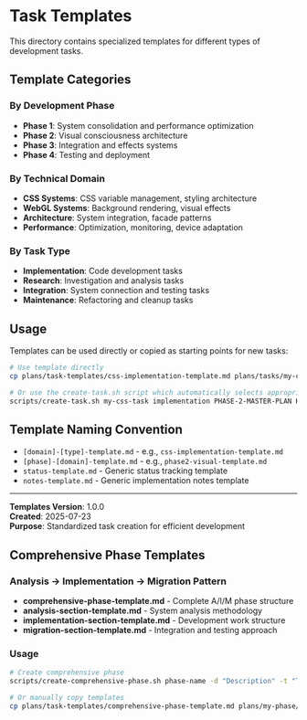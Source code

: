 # Task Templates

This directory contains specialized templates for different types of development tasks.

## Template Categories

### By Development Phase
- **Phase 1**: System consolidation and performance optimization
- **Phase 2**: Visual consciousness architecture
- **Phase 3**: Integration and effects systems
- **Phase 4**: Testing and deployment

### By Technical Domain
- **CSS Systems**: CSS variable management, styling architecture
- **WebGL Systems**: Background rendering, visual effects
- **Architecture**: System integration, facade patterns
- **Performance**: Optimization, monitoring, device adaptation

### By Task Type
- **Implementation**: Code development tasks
- **Research**: Investigation and analysis tasks
- **Integration**: System connection and testing tasks
- **Maintenance**: Refactoring and cleanup tasks

## Usage

Templates can be used directly or copied as starting points for new tasks:

```bash
# Use template directly
cp plans/task-templates/css-implementation-template.md plans/tasks/my-css-task/implementation-plan.md

# Or use the create-task.sh script which automatically selects appropriate templates
scripts/create-task.sh my-css-task implementation PHASE-2-MASTER-PLAN High
```

## Template Naming Convention

- `[domain]-[type]-template.md` - e.g., `css-implementation-template.md`
- `[phase]-[domain]-template.md` - e.g., `phase2-visual-template.md`
- `status-template.md` - Generic status tracking template
- `notes-template.md` - Generic implementation notes template

---

**Templates Version**: 1.0.0  
**Created**: 2025-07-23  
**Purpose**: Standardized task creation for efficient development
## Comprehensive Phase Templates

### Analysis → Implementation → Migration Pattern
- **comprehensive-phase-template.md** - Complete A/I/M phase structure
- **analysis-section-template.md** - System analysis methodology
- **implementation-section-template.md** - Development work structure  
- **migration-section-template.md** - Integration and testing approach

### Usage
```bash
# Create comprehensive phase
scripts/create-comprehensive-phase.sh phase-name -d "Description" -t "Target"

# Or manually copy templates
cp plans/task-templates/comprehensive-phase-template.md plans/my-phase/PHASE-STATUS.md
```

